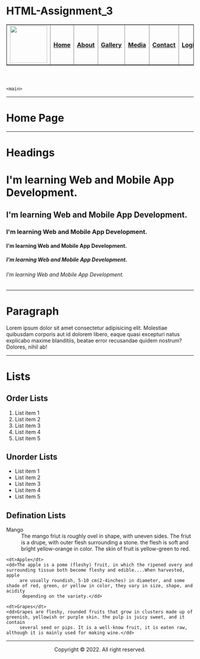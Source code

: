 # HTML-Assignment_3

<!DOCTYPE html>
<html lang="en">
<head>
    <meta charset="UTF-8">
    <meta http-equiv="X-UA-Compatible" content="IE=edge">
    <meta name="viewport" content="width=device-width, initial-scale=1.0">
    <title>Home Page</title>
    <style>
        th {
            width: 100px;
        text-align: center;
        }

        .body-container {
            width: fit-content;
            margin: auto;
        }
   </style>
</head>
<body>
    <header>
<center>
    <nav>
        <table border="1">
            <tr>
                <td><a href="https://saylaniwelfare.com/" target="_blank"><img src="./assets/logo/logo_saylani.png" width="100px"></a></td>
                <th><a href="index.html">Home</a></th>
                <th><a href="about.html">About</a></th>
                <th><a href="gallery.html">Gallery</a></th>
                <th><a href="media.html">Media</a></th>
                <th><a href="contact.html">Contact</a></th>
                <th><a href="login.html">Login</a></th>
                <th><a href="register.html">Register</a></th>
            </tr>
        </table>
    </nav>
</center>
    </header>

    <main>

<hr />

<h1>Home Page</h1>

<hr />

<h1>Headings</h1>

<h1>I'm learning Web and Mobile App Development.</h1>
<h2>I'm learning Web and Mobile App Development.</h2>
<h3>I'm learning Web and Mobile App Development.</h3>
<h4>I'm learning Web and Mobile App Development.</h4>
<h5>I'm learning Web and Mobile App Development.</h5>
<h6>I'm learning Web and Mobile App Development.</h6>

<hr />

<h1>Paragraph</h1>

<p>Lorem ipsum dolor sit amet consectetur adipisicing elit. Molestiae quibusdam corporis aut id dolorem libero,
     eaque quasi excepturi natus explicabo maxime blanditiis, beatae error recusandae quidem nostrum? Dolores, nihil ab!</p>

<hr />

<h1>Lists</h1>

<h2>Order Lists</h2>
<ol>
    <li>List item 1</li>
    <li>List item 2</li>
    <li>List item 3</li>
    <li>List item 4</li>
    <li>List item 5</li>
</ol>

<h2>Unorder Lists</h2>
<ul>
    <li>List item 1</li>
    <li>List item 2</li>
    <li>List item 3</li>
    <li>List item 4</li>
    <li>List item 5</li>
</ul>

<h2>Defination Lists</h2>
<dl>
    <dt>Mango</dt>
    <dd>The mango friut is roughly ovel in shape, with uneven sides. The friut is a drupe, with outer flesh surrounding a stone. the flesh is soft
         and bright yellow-orange in color. The skin of fruit is yellow-green to red.</dd>

    <dt>Apple</dt>
    <dd>The apple is a pome (fleshy) fruit, in which the ripened overy and surrounding tissue both become fleshy and edible....When harvested, apple
         are usually roundish, 5-10 cm(2-4inches) in diameter, and some shade of red, green, or yellow in color, they vary in size, shape, and acidity
          depending on the variety.</dd>

    <dt>Grapes</dt>
    <dd>Grapes are fleshy, rounded fruits that grow in clusters made up of greenish, yellowish or purple skin. the pulp is juicy sweet, and it contain
         several seed or pips. It is a well-know fruit, it is eaten raw, although it is mainly used for making wine.</dd>
</dl>
<hr /> 
</main>

<footer style="text-align: center;">
    <p>Copyright &copy; 2022. All right reserved.</p>
</footer>
    
</body>
</html>
